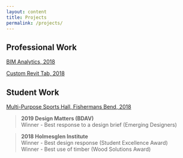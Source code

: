 ```yaml
---
layout: content
title: Projects
permalink: /projects/
---
```



## Professional Work

[BIM Analytics, 2018](https://twh.works/2019/06/BIM-Analytics.html) <br>

[Custom Revit Tab, 2018](https://twh.works/2019/05/Custom-Revit-Tab.html) <br>

## Student Work

[Multi-Purpose Sports Hall, Fishermans Bend, 2018](https://twh.works/2018/05/fishermansbend.html)
> **2019 Design Matters (BDAV)** <br>
Winner - Best response to a design brief (Emerging Designers)

> **2018 Holmesglen Institute** <br>
Winner - Best design response (Student Excellence Award) <br>
Winner - Best use of timber (Wood Solutions Award)
